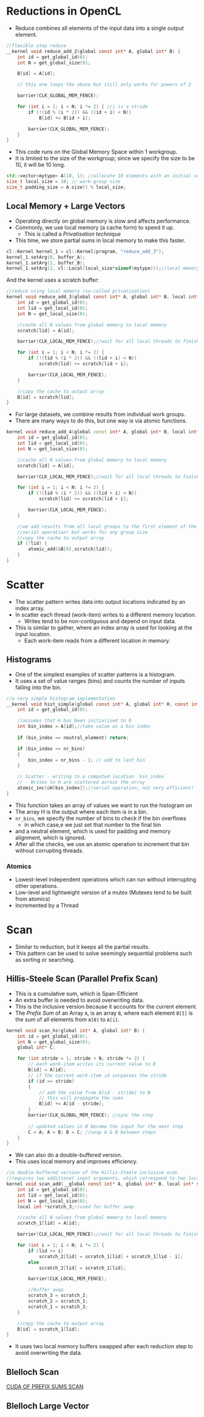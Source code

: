 # Reductions in OpenCL
- Reduce combines all elements of the input data into a single output element.
```c
//flexible step reduce 
__kernel void reduce_add_2(global const int* A, global int* B) {
	int id = get_global_id(0);
	int N = get_global_size(0);

	B[id] = A[id];

	// this one loops the above but still only works for powers of 2

	barrier(CLK_GLOBAL_MEM_FENCE);

	for (int i = 1; i < N; i *= 2) { //i is a stride
		if (!(id % (i * 2)) && ((id + i) < N)) 
			B[id] += B[id + i];

		barrier(CLK_GLOBAL_MEM_FENCE);
	}
}
```
- This code runs on the Global Memory Space within 1 workgroup. 
- It is limited to the size of the workgroup; since we specify the size to be 10, it will be 10 long.
```cpp
std::vector<mytype> A(10, 1); //allocate 10 elements with an initial value 1 - their sum is 10 so it should be easy to check the results!
size_t local_size = 10; // work-group size
size_t padding_size = A.size() % local_size;
```

## Local Memory + Large Vectors 
- Operating directly on global memory is slow and affects performance. 
- Commonly, we use local memory (a cache form) to speed it up.
	- This is called a *Privatisation technique* 
- This time, we store partial sums in local memory to make this faster.
```cpp
cl::Kernel kernel_1 = cl::Kernel(program, "reduce_add_3");
kernel_1.setArg(0, buffer_A);
kernel_1.setArg(1, buffer_B);
kernel_1.setArg(2, cl::Local(local_size*sizeof(mytype)));//local memory size
```
And the kernel uses a scratch buffer:
```c
//reduce using local memory (so-called privatisation)
kernel void reduce_add_3(global const int* A, global int* B, local int* scratch) {
	int id = get_global_id(0);
	int lid = get_local_id(0);
	int N = get_local_size(0);

	//cache all N values from global memory to local memory
	scratch[lid] = A[id];

	barrier(CLK_LOCAL_MEM_FENCE);//wait for all local threads to finish copying from global to local memory

	for (int i = 1; i < N; i *= 2) {
		if (!(lid % (i * 2)) && ((lid + i) < N)) 
			scratch[lid] += scratch[lid + i];

		barrier(CLK_LOCAL_MEM_FENCE);
	}

	//copy the cache to output array
	B[id] = scratch[lid];
}
```
- For large datasets, we combine results from individual work groups.
- There are many ways to do this, but one way is via atomic functions.
```cpp
kernel void reduce_add_4(global const int* A, global int* B, local int* scratch) {
	int id = get_global_id(0);
	int lid = get_local_id(0);
	int N = get_local_size(0);

	//cache all N values from global memory to local memory
	scratch[lid] = A[id];

	barrier(CLK_LOCAL_MEM_FENCE);//wait for all local threads to finish copying from global to local memory

	for (int i = 1; i < N; i *= 2) {
		if (!(lid % (i * 2)) && ((lid + i) < N)) 
			scratch[lid] += scratch[lid + i];

		barrier(CLK_LOCAL_MEM_FENCE);
	}

	//we add results from all local groups to the first element of the array
	//serial operation! but works for any group size
	//copy the cache to output array
	if (!lid) {
		atomic_add(&B[0],scratch[lid]);
	}
}
```
# Scatter
- The scatter pattern writes data into output locations indicated by an index array.
- In scatter each thread (work-item) writes to a different memory location.
	- Writes tend to be non-contiguous and depend on input data.
- This is similar to gather, where an index array is used for looking at the input location.
	- Each work-item reads from a different location in memory. 

## Histograms 
- One of the simplest examples of scatter patterns is a histogram. 
- It uses a set of value ranges (bins) and counts the number of inputs falling into the bin. 

```c
//a very simple histogram implementation
__kernel void hist_simple(global const int* A, global int* H, const int nr_bins, const int neutral_element) { 
	int id = get_global_id(0);

	//assumes that H has been initialised to 0
	int bin_index = A[id];//take value as a bin index
	
	if (bin_index == neutral_element) return;

	if (bin_index >= nr_bins) 
	{
		bin_index = nr_bins - 1; // add to last bin
	}

	// Scatter - writing to a computed location `bin_index`
	// - Writes to H are scattered across the array
	atomic_inc(&H[bin_index]);//serial operation, not very efficient!
}
```
- This function takes an array of values we want to run the histogram on
- The array H is the output where each item is in a bin. 
- `nr_bins`, we specify the number of bins to check if the bin overflows 
	- in which case,e we just set that number to the final bin
- and a neutral element, which is used for padding and memory alignment, which is ignored.
- After all the checks, we use an atomic operation to increment that bin without corrupting threads.
### Atomics
- Lowest-level independent operations which can run without interrupting other operations.
- Low-level and lightweight version of a mutex (Mutexes tend to be built from atomics)
- Incremented by a Thread

# Scan
- Similar to reduction, but it keeps all the partial results.
- This pattern can be used to solve seemingly sequential problems such as sorting or searching.
## Hillis-Steele Scan (Parallel Prefix Scan)
- This is a cumulative sum, which is Span-Efficient
- An extra buffer is needed to avoid overwriting data.
- This is the inclusive version because it accounts for the current element.
- The *Prefix Sum* of an Array `A`, is an array `B`, where each element `B[I]` is the sum of all elements from `A[0]` to `A[i]`. 
```c
kernel void scan_hs(global int* A, global int* B) {
	int id = get_global_id(0);
	int N = get_global_size(0);
	global int* C;

	for (int stride = 1; stride < N; stride *= 2) {
		// each work-item writes its current value to B
		B[id] = A[id];
		// if the current work-item id surpasses the stride
		if (id >= stride)
		{
			// add the value from A[id - stride] to B
			// this will propagate the sums
			B[id] += A[id - stride];
		}
		barrier(CLK_GLOBAL_MEM_FENCE); //sync the step
		
		// updated values in B become the input for the next step
		C = A; A = B; B = C; //swap A & B between steps
	}
}
```
- We can also do a double-buffered version.
- This uses local memory and improves efficiency.
```c
//a double-buffered version of the Hillis-Steele inclusive scan
//requires two additional input arguments, which correspond to two local buffers
kernel void scan_add(__global const int* A, global int* B, local int* scratch_1, local int* scratch_2) {
	int id = get_global_id(0);
	int lid = get_local_id(0);
	int N = get_local_size(0);
	local int *scratch_3;//used for buffer swap

	//cache all N values from global memory to local memory
	scratch_1[lid] = A[id];

	barrier(CLK_LOCAL_MEM_FENCE);//wait for all local threads to finish copying from global to local memory

	for (int i = 1; i < N; i *= 2) {
		if (lid >= i)
			scratch_2[lid] = scratch_1[lid] + scratch_1[lid - i];
		else
			scratch_2[lid] = scratch_1[lid];

		barrier(CLK_LOCAL_MEM_FENCE);

		//buffer swap
		scratch_3 = scratch_2;
		scratch_2 = scratch_1;
		scratch_1 = scratch_3;
	}

	//copy the cache to output array
	B[id] = scratch_1[lid];
}
```
- It uses two local memory buffers swapped after each reduction step to avoid overwriting the data. 

## Blelloch Scan
[CUDA OF PREFIX SUMS SCAN](https://developer.nvidia.com/gpugems/gpugems3/part-vi-gpu-computing/chapter-39-parallel-prefix-sum-scan-cuda)
## Blelloch Large Vector 
